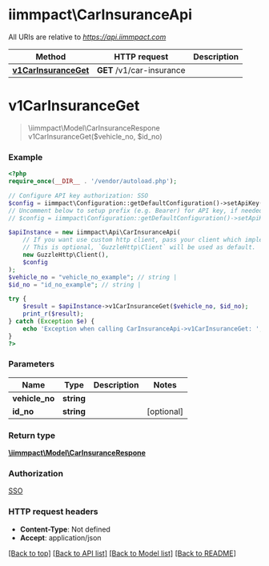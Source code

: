# iimmpact\CarInsuranceApi

All URIs are relative to *https://api.iimmpact.com*

Method | HTTP request | Description
------------- | ------------- | -------------
[**v1CarInsuranceGet**](CarInsuranceApi.md#v1CarInsuranceGet) | **GET** /v1/car-insurance | 


# **v1CarInsuranceGet**
> \iimmpact\Model\CarInsuranceRespone v1CarInsuranceGet($vehicle_no, $id_no)



### Example
```php
<?php
require_once(__DIR__ . '/vendor/autoload.php');

// Configure API key authorization: SSO
$config = iimmpact\Configuration::getDefaultConfiguration()->setApiKey('Authorization', 'YOUR_API_KEY');
// Uncomment below to setup prefix (e.g. Bearer) for API key, if needed
// $config = iimmpact\Configuration::getDefaultConfiguration()->setApiKeyPrefix('Authorization', 'Bearer');

$apiInstance = new iimmpact\Api\CarInsuranceApi(
    // If you want use custom http client, pass your client which implements `GuzzleHttp\ClientInterface`.
    // This is optional, `GuzzleHttp\Client` will be used as default.
    new GuzzleHttp\Client(),
    $config
);
$vehicle_no = "vehicle_no_example"; // string | 
$id_no = "id_no_example"; // string | 

try {
    $result = $apiInstance->v1CarInsuranceGet($vehicle_no, $id_no);
    print_r($result);
} catch (Exception $e) {
    echo 'Exception when calling CarInsuranceApi->v1CarInsuranceGet: ', $e->getMessage(), PHP_EOL;
}
?>
```

### Parameters

Name | Type | Description  | Notes
------------- | ------------- | ------------- | -------------
 **vehicle_no** | **string**|  |
 **id_no** | **string**|  | [optional]

### Return type

[**\iimmpact\Model\CarInsuranceRespone**](../Model/CarInsuranceRespone.md)

### Authorization

[SSO](../../README.md#SSO)

### HTTP request headers

 - **Content-Type**: Not defined
 - **Accept**: application/json

[[Back to top]](#) [[Back to API list]](../../README.md#documentation-for-api-endpoints) [[Back to Model list]](../../README.md#documentation-for-models) [[Back to README]](../../README.md)

